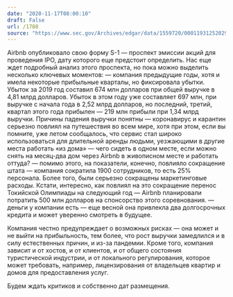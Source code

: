 ```yaml
---
date: "2020-11-17T08:00:10"
draft: False
url: /1788
source: "https://www.sec.gov/Archives/edgar/data/1559720/000119312520294801/d81668ds1.htm#toc81668_1"
---
```


Airbnb опубликовало свою форму S-1 — проспект эмиссии акций для проведения IPO, дату которого еще предстоит определить. Нас еще ждет подробный анализ этого проспекта, но пока можно выделить несколько ключевых моментов:
— компания предыдущие годы, хотя и имела некоторые прибыльные кварталы, но фиксировала убытки. Убыток за 2019 год составил 674 млн долларов при общей выручке в 4,81 млрд долларов. Убыток в этом году уже составляет 697 млн, при выручке с начала года в 2,52 млрд долларов, но последний, третий, квартал этого года прибылен — 219 млн прибыли при 1,34 млрд выручки. Причины падения выручки понятны — коронавирус и карантин серьезно повлиял на путешествия во всем мире, хотя при этом, если вы помните, уже летом сообщалось, что сервис стал широко использоваться для длительной аренды людьми, уезжающими в другие места работать «из дома» — чего сидеть в одном месте, если можно снять на месяц-два дом через Airbnb в живописном месте и работать оттуда?
— помимо этого, на показатели, конечно, повлияло сокращение штата — компания сократила 1900 сотрудников, то есть 25% персонала. Более того, были серьезно сокращены маркетинговые расходы. Кстати, интересно, как повлиял на это сокращение перенос Токийской Олимпиады на следующий год — Airbnb планировали потратить 500 млн долларов на спонсорство этого соревнования.
— деньги у компании есть — еще весной она привлекла два долгосрочных кредита и может уверенно смотреть в будущее. 

Компания честно предупреждает о возможных рисках — она может и не выйти на прибыльность, тем более, что рост выручки замедлился и в силу естественных причин, и из-за пандемии. Кроме того, компания зависит и от хостов, и от клиентов, и от общего состояния туристической индустрии, и от локального регулирования, которое может требовать, например, лицензирования от владельцев квартир и домов для предоставления услуг. 

Будем ждать критиков и собственно дат размещения.
